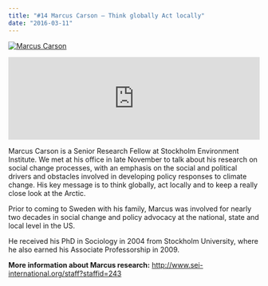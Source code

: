 ```yaml
---
title: "#14 Marcus Carson – Think globally Act locally"
date: "2016-03-11"
---
```


[![Marcus Carson](http://www.klimatpodden.se/wp-content/uploads/2016/03/IMG_5121.jpg)](http://www.klimatpodden.se/wp-content/uploads/2016/03/IMG_5121.jpg)

<iframe src="https://w.soundcloud.com/player/?url=https%3A//api.soundcloud.com/tracks/251308796&amp;amp;color=ff5500&amp;amp;auto_play=false&amp;amp;hide_related=false&amp;show_comments=true&amp;show_user=true&amp;show_reposts=false&amp;visual=false&amp;show_artwork=false" width="100%" height="166" frameborder="no" scrolling="no"></iframe>

Marcus Carson is a Senior Research Fellow at Stockholm Environment Institute. We met at his office in late November to talk about his research on social change processes, with an emphasis on the social and political drivers and obstacles involved in developing policy responses to climate change. His key message is to think globally, act locally and to keep a really close look at the Arctic.

Prior to coming to Sweden with his family, Marcus was involved for nearly two decades in social change and policy advocacy at the national, state and local level in the US.

He received his PhD in Sociology in 2004 from Stockholm University, where he also earned his Associate Professorship in 2009.

**More information about Marcus research:** http://www.sei-international.org/staff?staffid=243
